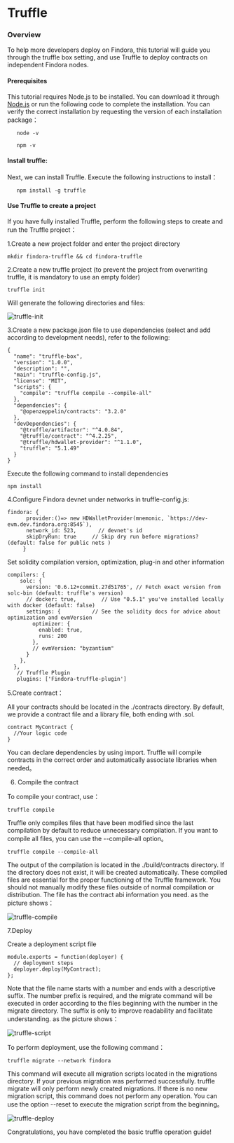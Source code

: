 # Truffle
### Overview
   To help more developers deploy on Findora, this tutorial will guide you through the truffle box setting, and use Truffle to deploy contracts on independent Findora nodes.
   
#### Prerequisites
   This tutorial requires Node.js to be installed. You can download it through [Node.js](https://nodejs.org/) or run the following code to complete the installation.
    You can verify the correct installation by requesting the version of each installation package：
```
   node -v
```
```
   npm -v
```
#### Install truffle:
   Next, we can install Truffle. Execute the following instructions to install：
```
   npm install -g truffle
```

#### Use Truffle to create a project
   If you have fully installed Truffle, perform the following steps to create and run the Truffle project：

   
1.Create a new project folder and enter the project directory
```
mkdir findora-truffle && cd findora-truffle
```
2.Create a new truffle project (to prevent the project from overwriting truffle, it is mandatory to use an empty folder)
```
truffle init
```
Will generate the following directories and files:

![truffle-init](/img/evm/truffle-init.jpg)

3.Create a new package.json file to use dependencies (select and add according to development needs), refer to the following:
```
{
  "name": "truffle-box",
  "version": "1.0.0",
  "description": "",
  "main": "truffle-config.js",
  "license": "MIT",
  "scripts": {
    "compile": "truffle compile --compile-all"
  },
  "dependencies": {
    "@openzeppelin/contracts": "3.2.0"
  },
  "devDependencies": {
    "@truffle/artifactor": "^4.0.84",
    "@truffle/contract": "^4.2.25",
    "@truffle/hdwallet-provider": "^1.1.0",
    "truffle": "5.1.49"
  }
}

```
Execute the following command to install dependencies
```
npm install
```
     
4.Configure Findora devnet under networks in truffle-config.js:
```
findora: {
      provider:()=> new HDWalletProvider(mnemonic, `https://dev-evm.dev.findora.org:8545`),
      network_id: 523,       // devnet's id
      skipDryRun: true     // Skip dry run before migrations? (default: false for public nets )
     }
```
Set solidity compilation version, optimization, plug-in and other information
```
compilers: {
    solc: {
      version: '0.6.12+commit.27d51765', // Fetch exact version from solc-bin (default: truffle's version)
      // docker: true,        // Use "0.5.1" you've installed locally with docker (default: false)
      settings: {          // See the solidity docs for advice about optimization and evmVersion
        optimizer: {
          enabled: true,
          runs: 200
        },
        // evmVersion: "byzantium"
      }
    },
  },
   // Truffle Plugin
   plugins: ['Findora-truffle-plugin']
```
5.Create contract：

All your contracts should be located in the ./contracts directory. By default, we provide a contract file and a library file, both ending with .sol.

```
contract MyContract {
  //Your logic code
}
```
You can declare dependencies by using import. Truffle will compile contracts in the correct order and automatically associate libraries when needed。

6. Compile the contract

To compile your contract, use：
```
truffle compile
```
Truffle only compiles files that have been modified since the last compilation by default to reduce unnecessary compilation. If you want to compile all files, you can use the --compile-all option。
```
truffle compile --compile-all
```
The output of the compilation is located in the ./build/contracts directory. If the directory does not exist, it will be created automatically. These compiled files are essential for the proper functioning of the Truffle framework. You should not manually modify these files outside of normal compilation or distribution. The file has the contract abi information you need. as the picture shows：

![truffle-compile](/img/evm/truffle-compile.jpg)

7.Deploy

Create a deployment script file

```
module.exports = function(deployer) {
  // deployment steps
  deployer.deploy(MyContract);
};
```
Note that the file name starts with a number and ends with a descriptive suffix. The number prefix is required, and the migrate command will be executed in order according to the files beginning with the number in the migrate directory. The suffix is only to improve readability and facilitate understanding. as the picture shows：

![truffle-script](/img/evm/truffle-script.jpg)


To perform deployment, use the following command：
```
truffle migrate --network findora
```
This command will execute all migration scripts located in the migrations directory. If your previous migration was performed successfully. truffle migrate will only perform newly created migrations. If there is no new migration script, this command does not perform any operation. You can use the option --reset to execute the migration script from the beginning。


![truffle-deploy](/img/evm/truffle-deploy.jpg)

Congratulations, you have completed the basic truffle operation guide!
